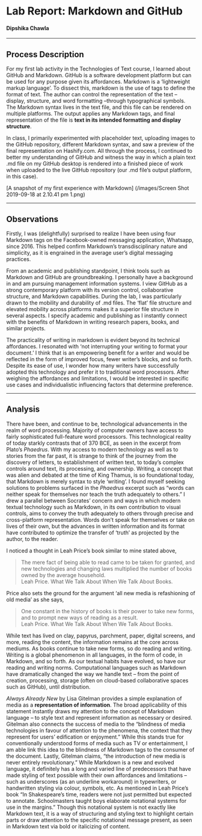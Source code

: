 # Lab Report: Markdown and GitHub

#### Dipshika Chawla

---

## Process DescriptionFor my first lab activity in the Technologies of Text course, I learned about GitHub and Markdown. GitHub is a software development platform but can be used for any purpose given its affordances. Markdown is a ‘lightweight markup language’. To dissect this, markdown is the use of tags to define the format of text. The author can control the representation of the text – display, structure, and word formatting –through typographical symbols. The Markdown syntax lives in the text file, and this file can be rendered on multiple platforms. The output applies any Markdown tags, and final representation of the file is **text in its intended formatting and display structure**.In class, I primarily experimented with placeholder text, uploading images to the GitHub repository, different Markdown syntax, and saw a preview of the final representation on Hashify.com. All through the process, I continued to better my understanding of GitHub and witness the way in which a plain text .md file on my GitHub desktop is rendered into a finished piece of work when uploaded to the live GitHub repository (our .md file’s output platform, in this case). [A snapshot of my first experience with Markdown] (/images/Screen Shot 2019-09-18 at 2.10.41 pm 1.png)

---## ObservationsFirstly, I was (delightfully) surprised to realize I have been using four Markdown tags on the Facebook-owned messaging application, Whatsapp, since 2016. This helped confirm Markdown’s transdisciplinary nature and simplicity, as it is engrained in the average user’s digital messaging practices. From an academic and publishing standpoint, I think tools such as Markdown and GitHub are groundbreaking. I personally have a background in and am pursuing management information systems. I view GitHub as a strong contemporary platform with its version control, collaborative structure, and Markdown capabilities. During the lab, I was particularly drawn to the mobility and durability of .md files. The ‘flat’ file structure and elevated mobility across platforms makes it a superior file structure in several aspects. I specify academic and publishing as I instantly connect with the benefits of Markdown in writing research papers, books, and similar projects.The practicality of writing in markdown is evident beyond its technical affordances. I resonated with ‘not interrupting your writing to format your document.’ I think that is an empowering benefit for a writer and would be reflected in the form of improved focus, fewer writer’s blocks, and so forth. Despite its ease of use, I wonder how many writers have successfully adopted this technology and prefer it to traditional word processors. After weighing the affordances and limitations, I would be interested in specific use cases and individualistic influencing factors that determine preference.---## AnalysisThere have been, and continue to be, technological advancements in the realm of word processing. Majority of computer owners have access to fairly sophisticated full-feature word processors. This technological reality of today starkly contrasts that of 370 BCE, as seen in the excerpt from Plato’s _Phaedrus_. With my access to modern technology as well as to stories from the far past, it is strange to think of the journey from the discovery of letters, to establishment of written text, to today’s complex controls around text, its processing, and ownership. Writing, a concept that was alien and debated at the time of King Thamus, is so foundational today, that Markdown is merely syntax to style ‘writing’. I found myself seeking solutions to problems surfaced in the _Phaedrus_ excerpt such as “words can neither speak for themselves nor teach the truth adequately to others.” I drew a parallel between Socrates’ concern and ways in which modern textual technology such as Markdown, in its own contribution to visual controls, aims to convey the truth adequately to others through precise and cross-platform representation. Words don’t speak for themselves or take on lives of their own, but the advances in written information and its format have contributed to optimize the transfer of ‘truth’ as projected by the author, to the reader.I noticed a thought in Leah Price’s book similar to mine stated above,> The mere fact of being able to read came to be taken for granted, and new technologies and changing laws multiplied the number of books owned by the average household.  Leah Price. What We Talk About When We Talk About Books.Price also sets the ground for the argument ‘all new media is refashioning of old media’ as she says, > One constant in the history of books is their power to take new forms, and to prompt new ways of reading as a result.  Leah Price. What We Talk About When We Talk About Books.While text has lived on clay, papyrus, parchment, paper, digital screens, and more, reading the content, the information remains at the core across mediums. As books continue to take new forms, so do reading and writing. Writing is a global phenomenon in all languages, in the form of code, in Markdown, and so forth. As our textual habits have evolved, so have our reading and writing norms. Computational languages such as Markdown have dramatically changed the way we handle text – from the point of creation, processing, storage (often on cloud-based collaborative spaces such as GitHub), until distribution._Always Already New_ by Lisa Gitelman provides a simple explanation of media as a **representation of information**. The broad applicability of this statement instantly draws my attention to the concept of Markdown language – to style text and represent information as necessary or desired. Gitelman also connects the success of media to the “blindness of media technologies in favour of attention to the phenomena, the context that they represent for users’ edification or enjoyment.” While this stands true for conventionally understood forms of media such as TV or entertainment, I am able link this idea to the blindness of Markdown tags to the consumer of the document. Lastly, Gitelman claims, “the introduction of new media is never entirely revolutionary.” While Markdown is a new and evolved language, it definitely has a long and varied line of predecessors that have made styling of text possible with their own affordances and limitations –such as underscores (as an underline workaround) in typewriters, or handwritten styling via colour, symbols, etc. As mentioned in Leah Price’s book “In Shakespeare’s time, readers were not just permitted but expected to annotate. Schoolmasters taught boys elaborate notational systems for use in the margins.” Though this notational system is not exactly like Markdown text, it is a way of structuring and styling text to highlight certain parts or draw attention to the specific notational message present, as seen in Markdown text via bold or italicizing of content.